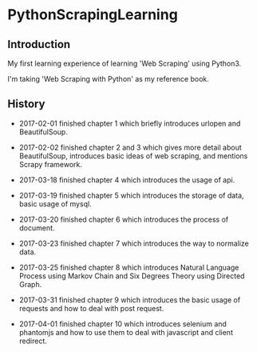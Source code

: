 # PythonScrapingLearning

## Introduction

My first learning experience of learning 'Web Scraping' using Python3.

I'm taking 'Web Scraping with Python' as my reference book.

## History

* 2017-02-01 finished chapter 1 which briefly introduces urlopen and BeautifulSoup.

* 2017-02-02 finished chapter 2 and 3 which gives more detail about BeautifulSoup, introduces basic ideas of web scraping, and mentions Scrapy framework.

* 2017-03-18 finished chapter 4 which introduces the usage of api.

* 2017-03-19 finished chapter 5 which introduces the storage of data, basic usage of mysql.

* 2017-03-20 finished chapter 6 which introduces the process of document.

* 2017-03-23 finished chapter 7 which introduces the way to normalize data.

* 2017-03-25 finished chapter 8 which introduces Natural Language Process using Markov Chain and Six Degrees Theory using Directed Graph.

* 2017-03-31 finished chapter 9 which introduces the basic usage of requests and how to deal with post request.

* 2017-04-01 finished chapter 10 which introduces selenium and phantomjs and how to use them to deal with javascript and client redirect.


